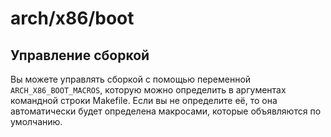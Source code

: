 arch/x86/boot
=============

## Управление сборкой

Вы можете управлять сборкой с помощью переменной `ARCH_X86_BOOT_MACROS`, которую можно определить в аргументах командной
строки Makefile. Если вы не определите её, то она автоматически будет определена макросами, которые объявляются по
умолчанию.
